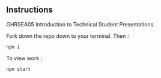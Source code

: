 
## Instructions 

GHRSEA05 Introduction to Technical Student Presentations. 

Fork down the repo down to your terminal. Then :

```npm i```

To view work :

```npm start```
